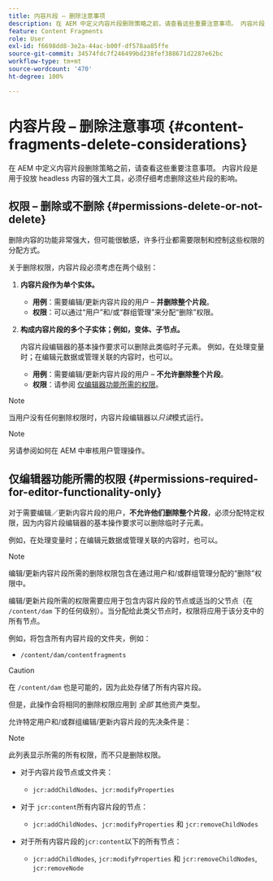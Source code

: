 ```yaml
---
title: 内容片段 – 删除注意事项
description: 在 AEM 中定义内容片段删除策略之前，请查看这些重要注意事项。 内容片段是用于投放 headless 内容的强大工具，必须仔细考虑删除这些片段的影响。
feature: Content Fragments
role: User
exl-id: f6698dd8-3e2a-44ac-b00f-df578aa85ffe
source-git-commit: 34574fdc7f246499bd238fef388671d2287e62bc
workflow-type: tm+mt
source-wordcount: '470'
ht-degree: 100%

---
```


# 内容片段 – 删除注意事项 {#content-fragments-delete-considerations}

在 AEM 中定义内容片段删除策略之前，请查看这些重要注意事项。 内容片段是用于投放 headless 内容的强大工具，必须仔细考虑删除这些片段的影响。

## 权限 – 删除或不删除 {#permissions-delete-or-not-delete}

删除内容的功能非常强大，但可能很敏感，许多行业都需要限制和控制这些权限的分配方式。

关于删除权限，内容片段必须考虑在两个级别：

1. **内容片段作为单个实体。**

   * **用例**：需要编辑/更新内容片段的用户 – **并删除整个片段**。
   * **权限**：可以通过“用户”和/或“群组管理”来分配“删除”权限。 <!-- The [Delete](/help/sites-administering/security.md#actions) permission can be [assigned through User and/or Group Management](/help/sites-administering/security.md#managing-permissions). -->

2. **构成内容片段的多个子实体；例如，变体、子节点。**

   内容片段编辑器的基本操作要求可以删除此类临时子元素。 例如，在处理变量时；在编辑元数据或管理关联的内容时，也可以。

   * **用例**：需要编辑/更新内容片段的用户 – **不允许删除整个片段**。
   * **权限**：请参阅 [仅编辑器功能所需的权限](#permissions-required-for-editor-functionality-only)。

>[!NOTE]
>
>当用户没有任何删除权限时，内容片段编辑器以&#x200B;*只读*&#x200B;模式运行。 <!-- When a user does not have any [Delete](/help/sites-administering/security.md#actions) permissions, the Content Fragment editor operates in *read-only* mode. -->

>[!NOTE]
>
>另请参阅如何在 AEM 中审核用户管理操作。 <!-- See also [How to Audit User Management Operations in AEM](/help/sites-administering/audit-user-management-operations.md). -->

## 仅编辑器功能所需的权限 {#permissions-required-for-editor-functionality-only}

对于需要编辑／更新内容片段的用户，**不允许他们删除整个片段**，必须分配特定权限，因为内容片段编辑器的基本操作要求可以删除临时子元素。

例如，在处理变量时；在编辑元数据或管理关联的内容时，也可以。

>[!NOTE]
>
>编辑/更新内容片段所需的删除权限包含在通过用户和/或群组管理分配的“删除”权限中。 <!-- The delete permissions, required to edit/update a Content Fragment, are included in the Delete permission [assigned through User and/or Group Management](/help/sites-administering/security.md#managing-permissions). -->

编辑/更新片段所需的权限需要应用于包含内容片段的节点或适当的父节点（在 `/content/dam` 下的任何级别）。当分配给此类父节点时，权限将应用于该分支中的所有节点。

例如，将包含所有内容片段的文件夹，例如：

* `/content/dam/contentfragments`

>[!CAUTION]
>
>在 `/content/dam` 也是可能的，因为此处存储了所有内容片段。
>
>但是，此操作会将相同的删除权限应用到 *全部* 其他资产类型。

允许特定用户和/或群组编辑/更新内容片段的先决条件是：

>[!NOTE]
>
>此列表显示所需的所有权限，而不只是删除权限。

* 对于内容片段节点或文件夹：

   * `jcr:addChildNodes`、`jcr:modifyProperties`

* 对于 `jcr:content`所有内容片段的节点：

   * `jcr:addChildNodes`、`jcr:modifyProperties` 和 `jcr:removeChildNodes`

* 对于所有内容片段的`jcr:content`以下的所有节点：

   * `jcr:addChildNodes`, `jcr:modifyProperties` 和 `jcr:removeChildNodes`, `jcr:removeNode`

<!-- There is no CRXDE Lite -->

<!--
These `remove` privileges must be [administered using Access Control Lists, within CRXDE Lite](/help/sites-administering/user-group-ac-admin.md#access-right-management). 

The `add` and `modify` privileges can also be administered in CRXDE Lite, or using the User Management console.

For example, the definition of the `remove` privileges for a group `content-authors-no-delete`:

![cf-delete-03](assets/cf-delete-03.png)
-->
